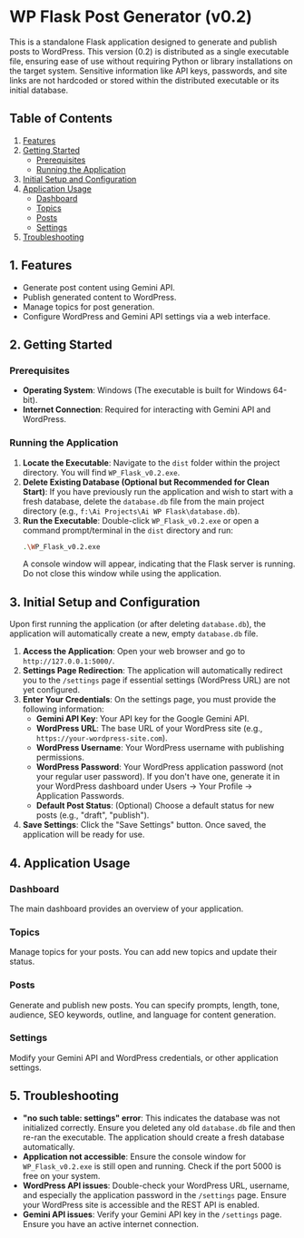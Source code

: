 # WP Flask Post Generator (v0.2)

This is a standalone Flask application designed to generate and publish posts to WordPress. This version (0.2) is distributed as a single executable file, ensuring ease of use without requiring Python or library installations on the target system. Sensitive information like API keys, passwords, and site links are not hardcoded or stored within the distributed executable or its initial database.

## Table of Contents
1.  [Features](#features)
2.  [Getting Started](#getting-started)
    *   [Prerequisites](#prerequisites)
    *   [Running the Application](#running-the-application)
3.  [Initial Setup and Configuration](#initial-setup-and-configuration)
4.  [Application Usage](#application-usage)
    *   [Dashboard](#dashboard)
    *   [Topics](#topics)
    *   [Posts](#posts)
    *   [Settings](#settings)
5.  [Troubleshooting](#troubleshooting)

## 1. Features
*   Generate post content using Gemini API.
*   Publish generated content to WordPress.
*   Manage topics for post generation.
*   Configure WordPress and Gemini API settings via a web interface.

## 2. Getting Started

### Prerequisites
*   **Operating System**: Windows (The executable is built for Windows 64-bit).
*   **Internet Connection**: Required for interacting with Gemini API and WordPress.

### Running the Application
1.  **Locate the Executable**: Navigate to the `dist` folder within the project directory. You will find `WP_Flask_v0.2.exe`.
2.  **Delete Existing Database (Optional but Recommended for Clean Start)**: If you have previously run the application and wish to start with a fresh database, delete the `database.db` file from the main project directory (e.g., `f:\Ai Projects\Ai WP Flask\database.db`).
3.  **Run the Executable**: Double-click `WP_Flask_v0.2.exe` or open a command prompt/terminal in the `dist` directory and run:
    ```bash
    .\WP_Flask_v0.2.exe
    ```
    A console window will appear, indicating that the Flask server is running. Do not close this window while using the application.

## 3. Initial Setup and Configuration
Upon first running the application (or after deleting `database.db`), the application will automatically create a new, empty `database.db` file.

1.  **Access the Application**: Open your web browser and go to `http://127.0.0.1:5000/`.
2.  **Settings Page Redirection**: The application will automatically redirect you to the `/settings` page if essential settings (WordPress URL) are not yet configured.
3.  **Enter Your Credentials**: On the settings page, you must provide the following information:
    *   **Gemini API Key**: Your API key for the Google Gemini API.
    *   **WordPress URL**: The base URL of your WordPress site (e.g., `https://your-wordpress-site.com`).
    *   **WordPress Username**: Your WordPress username with publishing permissions.
    *   **WordPress Password**: Your WordPress application password (not your regular user password). If you don't have one, generate it in your WordPress dashboard under Users -> Your Profile -> Application Passwords.
    *   **Default Post Status**: (Optional) Choose a default status for new posts (e.g., "draft", "publish").
4.  **Save Settings**: Click the "Save Settings" button. Once saved, the application will be ready for use.

## 4. Application Usage

### Dashboard
The main dashboard provides an overview of your application.

### Topics
Manage topics for your posts. You can add new topics and update their status.

### Posts
Generate and publish new posts. You can specify prompts, length, tone, audience, SEO keywords, outline, and language for content generation.

### Settings
Modify your Gemini API and WordPress credentials, or other application settings.

## 5. Troubleshooting
*   **"no such table: settings" error**: This indicates the database was not initialized correctly. Ensure you deleted any old `database.db` file and then re-ran the executable. The application should create a fresh database automatically.
*   **Application not accessible**: Ensure the console window for `WP_Flask_v0.2.exe` is still open and running. Check if the port 5000 is free on your system.
*   **WordPress API issues**: Double-check your WordPress URL, username, and especially the application password in the `/settings` page. Ensure your WordPress site is accessible and the REST API is enabled.
*   **Gemini API issues**: Verify your Gemini API key in the `/settings` page. Ensure you have an active internet connection.
